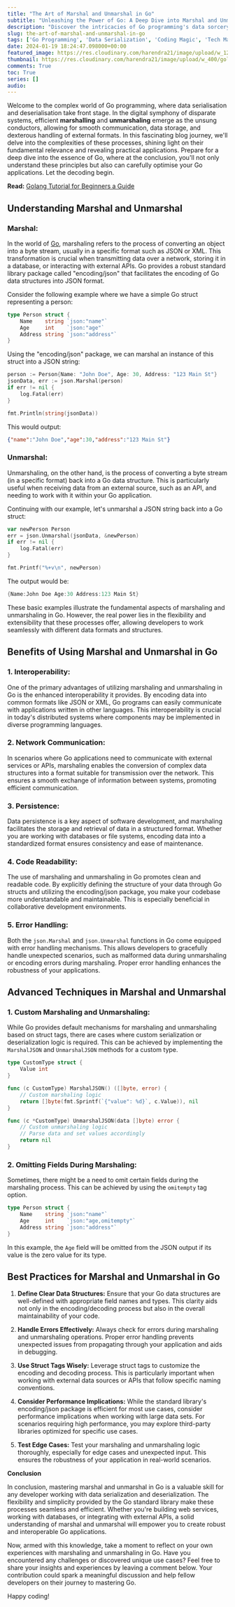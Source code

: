 ```yaml
---
title: "The Art of Marshal and Unmarshal in Go"
subtitle: "Unleashing the Power of Go: A Deep Dive into Marshal and Unmarshal Wizardry"
description: "Discover the intricacies of Go programming's data sorcery in 'The Art of Marshal and Unmarshal in Go.' Decode the magic for seamless data handling!"
slug: the-art-of-marshal-and-unmarshal-in-go
tags: ['Go Programming', 'Data Serialization', 'Coding Magic', 'Tech Mastery', 'Golang']
date: 2024-01-19 18:24:47.098000+00:00
featured_image: https://res.cloudinary.com/harendra21/image/upload/w_1200/golangwithexample/golang/dZ3TG9R6Y7aVtcAYqwIkEWHvAah2-7v02av9_sd91p3.jpg
thumbnail: https://res.cloudinary.com/harendra21/image/upload/w_400/golangwithexample/golang/dZ3TG9R6Y7aVtcAYqwIkEWHvAah2-7v02av9_sd91p3.jpg
comments: True
toc: True
series: []
audio: 
---
```

Welcome to the complex world of Go programming, where data serialisation and deserialisation take front stage. In the digital symphony of disparate systems, efficient **marshalling** and **unmarshaling** emerge as the unsung conductors, allowing for smooth communication, data storage, and dexterous handling of external formats. In this fascinating blog journey, we'll delve into the complexities of these processes, shining light on their fundamental relevance and revealing practical applications. Prepare for a deep dive into the essence of Go, where at the conclusion, you'll not only understand these principles but also can carefully optimise your Go applications. Let the decoding begin.

**Read:** [Golang Tutorial for Beginners a Guide](https://golang.withcodeexample.com/blog/golang-tutorial-for-beginners/)

## Understanding Marshal and Unmarshal

### Marshal:

In the world of [Go](https://go.dev/), marshaling refers to the process of converting an object into a byte stream, usually in a specific format such as JSON or XML. This transformation is crucial when transmitting data over a network, storing it in a database, or interacting with external APIs. Go provides a robust standard library package called "encoding/json" that facilitates the encoding of Go data structures into JSON format.

Consider the following example where we have a simple Go struct representing a person:

```go
type Person struct {
    Name    string `json:"name"`
    Age     int    `json:"age"`
    Address string `json:"address"`
}
```

Using the "encoding/json" package, we can marshal an instance of this struct into a JSON string:

```go
person := Person{Name: "John Doe", Age: 30, Address: "123 Main St"}
jsonData, err := json.Marshal(person)
if err != nil {
    log.Fatal(err)
}

fmt.Println(string(jsonData))
```

This would output:

```json
{"name":"John Doe","age":30,"address":"123 Main St"}
```

### Unmarshal:

Unmarshaling, on the other hand, is the process of converting a byte stream (in a specific format) back into a Go data structure. This is particularly useful when receiving data from an external source, such as an API, and needing to work with it within your Go application.

Continuing with our example, let's unmarshal a JSON string back into a Go struct:

```go
var newPerson Person
err = json.Unmarshal(jsonData, &newPerson)
if err != nil {
    log.Fatal(err)
}

fmt.Printf("%+v\n", newPerson)
```

The output would be:

```go
{Name:John Doe Age:30 Address:123 Main St}
```

These basic examples illustrate the fundamental aspects of marshaling and unmarshaling in Go. However, the real power lies in the flexibility and extensibility that these processes offer, allowing developers to work seamlessly with different data formats and structures.

## Benefits of Using Marshal and Unmarshal in Go

### 1. Interoperability:

One of the primary advantages of utilizing marshaling and unmarshaling in Go is the enhanced interoperability it provides. By encoding data into common formats like JSON or XML, Go programs can easily communicate with applications written in other languages. This interoperability is crucial in today's distributed systems where components may be implemented in diverse programming languages.

### 2. Network Communication:

In scenarios where Go applications need to communicate with external services or APIs, marshaling enables the conversion of complex data structures into a format suitable for transmission over the network. This ensures a smooth exchange of information between systems, promoting efficient communication.

### 3. Persistence:

Data persistence is a key aspect of software development, and marshaling facilitates the storage and retrieval of data in a structured format. Whether you are working with databases or file systems, encoding data into a standardized format ensures consistency and ease of maintenance.

### 4. Code Readability:

The use of marshaling and unmarshaling in Go promotes clean and readable code. By explicitly defining the structure of your data through Go structs and utilizing the encoding/json package, you make your codebase more understandable and maintainable. This is especially beneficial in collaborative development environments.

### 5. Error Handling:

Both the `json.Marshal` and `json.Unmarshal` functions in Go come equipped with error handling mechanisms. This allows developers to gracefully handle unexpected scenarios, such as malformed data during unmarshaling or encoding errors during marshaling. Proper error handling enhances the robustness of your applications.

## Advanced Techniques in Marshal and Unmarshal

### 1. Custom Marshaling and Unmarshaling:

While Go provides default mechanisms for marshaling and unmarshaling based on struct tags, there are cases where custom serialization or deserialization logic is required. This can be achieved by implementing the `MarshalJSON` and `UnmarshalJSON` methods for a custom type.

```go
type CustomType struct {
    Value int
}

func (c CustomType) MarshalJSON() ([]byte, error) {
    // Custom marshaling logic
    return []byte(fmt.Sprintf(`{"value": %d}`, c.Value)), nil
}

func (c *CustomType) UnmarshalJSON(data []byte) error {
    // Custom unmarshaling logic
    // Parse data and set values accordingly
    return nil
}
```

### 2. Omitting Fields During Marshaling:

Sometimes, there might be a need to omit certain fields during the marshaling process. This can be achieved by using the `omitempty` tag option.

```go
type Person struct {
    Name    string `json:"name"`
    Age     int    `json:"age,omitempty"`
    Address string `json:"address"`
}
```

In this example, the `Age` field will be omitted from the JSON output if its value is the zero value for its type.

## Best Practices for Marshal and Unmarshal in Go

1. **Define Clear Data Structures:**
   Ensure that your Go data structures are well-defined with appropriate field names and types. This clarity aids not only in the encoding/decoding process but also in the overall maintainability of your code.

2. **Handle Errors Effectively:**
   Always check for errors during marshaling and unmarshaling operations. Proper error handling prevents unexpected issues from propagating through your application and aids in debugging.

3. **Use Struct Tags Wisely:**
   Leverage struct tags to customize the encoding and decoding process. This is particularly important when working with external data sources or APIs that follow specific naming conventions.

4. **Consider Performance Implications:**
   While the standard library's encoding/json package is efficient for most use cases, consider performance implications when working with large data sets. For scenarios requiring high performance, you may explore third-party libraries optimized for specific use cases.

5. **Test Edge Cases:**
   Test your marshaling and unmarshaling logic thoroughly, especially for edge cases and unexpected input. This ensures the robustness of your application in real-world scenarios.

**Conclusion**

In conclusion, mastering marshal and unmarshal in Go is a valuable skill for any developer working with data serialization and deserialization. The flexibility and simplicity provided by the Go standard library make these processes seamless and efficient. Whether you're building web services, working with databases, or integrating with external APIs, a solid understanding of marshal and unmarshal will empower you to create robust and interoperable Go applications.

Now, armed with this knowledge, take a moment to reflect on your own experiences with marshaling and unmarshaling in Go. Have you encountered any challenges or discovered unique use cases? Feel free to share your insights and experiences by leaving a comment below. Your contribution could spark a meaningful discussion and help fellow developers on their journey to mastering Go.

Happy coding!
